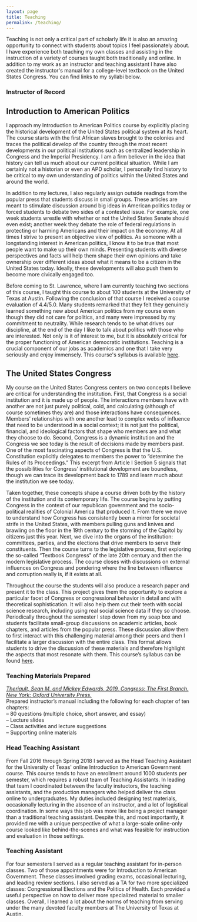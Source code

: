 ```yaml
---
layout: page
title: Teaching
permalink: /teaching/
---
```

Teaching is not only a critical part of scholarly life it is also an amazing opportunity to connect with students about topics I feel passionately about. I have experience both teaching my own classes and assisting in the instruction of a variety of courses taught both traditionally and online. In addition to my work as an instructor and teaching assistant I have also created the instructor's manual for a college-level textbook on the United States Congress. You can find links to my syllabi below.

### Instructor of Record<br>
## Introduction to American Politics<br>
I approach my Introduction to American Politics course by explicitly placing the historical development of the United States political system at its heart. The course starts with the first African slaves brought to the colonies and traces the political develop of the country through the most recent developments in our political institutions such as centralized leadership in Congress and the Imperial Presidency. I am a firm believer in the idea that history can tell us much about our current political situation. While I am certainly not a historian or even an APD scholar, I personally find history to be critical to my own understanding of politics within the United States and around the world.

In addition to my lectures, I also regularly assign outside readings from the popular press that students discuss in small groups. These articles are meant to stimulate discussion around big ideas in American politics today or forced students to debate two sides of a contested issue. For example, one week students wrestle with whether or not the United States Senate should even exist; another week they debate the role of federal regulations in protecting or harming Americans and their impact on the economy. At all times I strive to present an objective view of politics. As someone with a longstanding interest in American politics, I know it to be true that most people want to make up their own minds. Presenting students with diverse perspectives and facts will help them shape their own opinions and take ownership over different ideas about what it means to be a citizen in the United States today. Ideally, these developments will also push them to become more civically engaged too.

Before coming to St. Lawrence, where I am currently teaching two sections of this course, I taught this course to about 100 students at the University of Texas at Austin. Following the conclusion of that course I received a course evaluation of 4.4/5.0. Many students remarked that they felt they genuinely learned something new about American politics from my course even though they did not care for politics, and many were impressed by my commitment to neutrality. While research tends to be what drives our discipline, at the end of the day I like to talk about politics with those who are interested. Not only is it of interest to me, but it is absolutely critical for the proper functioning of American democratic institutions. Teaching is a crucial component of our jobs as academics and one that I take very seriously and enjoy immensely. This course's syllabus is available [here](/syllabi/GOVT_103_01.pdf).

## The United States Congress<br>
My course on the United States Congress centers on two concepts I believe are critical for understanding the institution. First, that Congress is a social institution and it is made up of people. The interactions members have with another are not just purely political, cold, and calculating (although of course sometimes they are) and those interactions have consequences. Members’ relationships with one another lead to complex webs of influence that need to be understood in a social context; it is not just the political, financial, and ideological factors that shape who members are and what they choose to do. Second, Congress is a dynamic institution and the Congress we see today is the result of decisions made by members past. One of the most fascinating aspects of Congress is that the U.S. Constitution explicitly delegates to members the power to “determine the Rules of its Proceedings.” This excerpt from Article I Section 5 signals that the possibilities for Congress’ institutional development are boundless, though we can trace its development back to 1789 and learn much about the institution we see today.

Taken together, these concepts shape a course driven both by the history of the institution and its contemporary life. The course begins by putting Congress in the context of our republican government and the socio-political realities of Colonial America that produced it. From there we move to understand how Congress has consistently been a mirror for societal strife in the United States, with members pulling guns and knives and brawling on the floor in the 19th century to the storming of the Capitol by citizens just this year. Next, we dive into the organs of the institution: committees, parties, and the elections that drive members to serve their constituents. Then the course turns to the legislative process, first exploring the so-called “Textbook Congress” of the late 20th century and then the modern legislative process. The course closes with discussions on external influences on Congress and pondering where the line between influence and corruption really is, if it exists at all.

Throughout the course the students will also produce a research paper and present it to the class. This project gives them the opportunity to explore a particular facet of Congress or congressional behavior in detail and with theoretical sophistication. It will also help them cut their teeth with social science research, including using real social science data if they so choose. Periodically throughout the semester I step down from my soap box and students facilitate small-group discussions on academic articles, book chapters, and articles from the popular press. These discussion allow them to first interact with this challenging material among their peers and then I facilitate a larger discussion with the entire class. This format allows students to drive the discussion of these materials and therefore highlight the aspects that most resonate with them. This course’s syllabus can be found [here](/syllabi/GOVT_309.pdf).

### Teaching Materials Prepared<br>
*[Theriault, Sean M. and Mickey Edwards. 2019. Congress: The First Branch. New York: Oxford University Press.](https://global.oup.com/ushe/product/congress-9780199811304?cc=us&lang=en&)*<br>
Prepared instructor’s manual including the following for each chapter of ten chapters:<br>
– 80 questions (multiple choice, short answer, and essay)<br>
– Lecture slides<br>
– Class activities and lecture suggestions<br>
– Supporting online materials<br>

### Head Teaching Assistant <br>
From Fall 2016 through Spring 2018 I served as the Head Teaching Assistant for the University of Texas' online Introduction to American Government course. This course tends to have an enrollment around 1000 students per semester, which requires a robust team of Teaching Assistants. In leading that team I coordinated between the faculty instuctors, the teaching assistants, and the production managers who helped deliver the class online to undergraduates. My duties included designing test materials, occasionally lecturing in the absence of an instructor, and a lot of logistical coordination. In some ways this job was more like being a project manager than a traditional teaching assistant. Despite this, and most importantly, it provided me with a unique perspective of what a large-scale online-only course looked like behind-the-scenes and what was feasible for instruction and evaluation in those settings.

### Teaching Assistant <br>
For four semesters I served as a regular teaching assistant for in-person classes. Two of those appointments were for Introduction to American Government. These classes involved grading exams, occasional lecturing, and leading review sections. I also served as a TA for two more specialized classes: Congressional Elections and the Politics of Health. Each provided a useful perspective on how to deliver more specialized material to smaller classes. Overall, I learned a lot about the norms of teaching from serving under the many devoted faculty members at The University of Texas at Austin.
